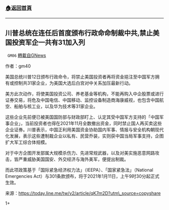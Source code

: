 ###  [:house:返回首頁](https://github.com/ourhimalayas/txt)
---

## 川普总统在连任后首度颁布行政命命制裁中共,禁止美国投资军企一共有31加入列
` GM06` [轉載自GNews](https://gnews.org/zh-hans/554042/)

作者：gm40

美国总统川普12日颁布行政命令，将禁止美国投资者再将资金挹注至中国军方拥有或控制共31家企业，为美国大选后白宫对中关系加压最新行动。

美方此次动作，将使美国投资公司、养老基金等机构，不能再购入中企股票或进行证券交易，将危及中国电信、中国移动、监控设备制造商海康威视，也包含中国航空、船舶与核工业，以及华为技术等31家企业。

这些企业先前便已被美国国防部与财政部盯上、认定其受中国军方支持的「中国军事企业」，当前投资者也得在2021年11月全数撤出资金，同时禁止国人再买卖这些企业证券。川普表示，中国正利用美国资金协助国内军事、情报与安全机构朝现代化发展，表示这些遭制裁企业以私有、民营乔装，实则获中国当局军事支持，企图扩大军工综合体规模。

对于中方企图开发部属大规模杀伤力、先进常规武器，以及对美实施恶意网路攻击，皆严重威胁美国国安、外交经济与海外美军，便提出制裁。

而此项政策基于「国际紧急经济权力法」（IEEPA）、「国家紧急法」（National Emergencies Act）与301条款颁布，将于2021年1月11日，上午9时30分起正式生效。



来源：https://today.line.me/tw/v2/article/qK7m2D?utm\_source=copyshare

1+
